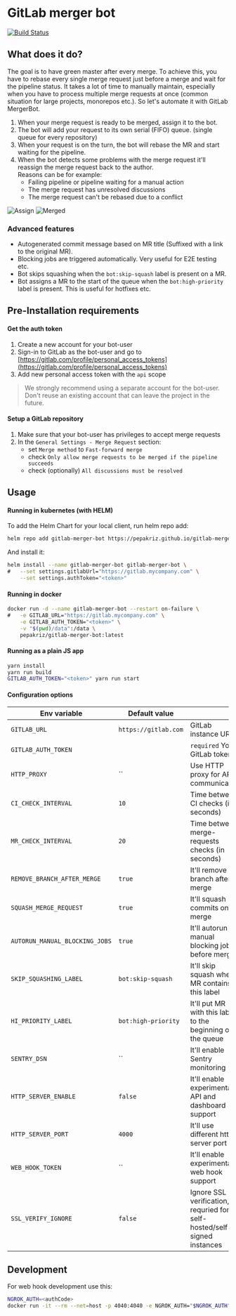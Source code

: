 # GitLab merger bot

[![Build Status](https://travis-ci.org/pepakriz/gitlab-merger-bot.svg)](https://travis-ci.org/pepakriz/gitlab-merger-bot)

## What does it do?

The goal is to have green master after every merge. To achieve this, you have to rebase every single merge request just before a merge and wait for the pipeline status. It takes a lot of time to manually maintain, especially when you have to process multiple merge requests at once (common situation for large projects, monorepos etc.). So let's automate it with GitLab MergerBot.

1) When your merge request is ready to be merged, assign it to the bot.
2) The bot will add your request to its own serial (FIFO) queue. (single queue for every repository)
3) When your request is on the turn, the bot will rebase the MR and start waiting for the pipeline.
4) When the bot detects some problems with the merge request it'll reassign the merge request back to the author.<br />
Reasons can be for example:
	- Failing pipeline or pipeline waiting for a manual action
	- The merge request has unresolved discussions
	- The merge request can't be rebased due to a conflict

![Assign](https://i.imgur.com/B3Xnpgi.png)
![Merged](https://i.imgur.com/N0WhuOU.png)

### Advanced features

- Autogenerated commit message based on MR title (Suffixed with a link to the original MR).
- Blocking jobs are triggered automatically. Very useful for E2E testing etc.
- Bot skips squashing when the `bot:skip-squash` label is present on a MR.
- Bot assigns a MR to the start of the queue when the `bot:high-priority` label is present. This is useful for hotfixes etc.

## Pre-Installation requirements

#### Get the auth token

1) Create a new account for your bot-user
2) Sign-in to GitLab as the bot-user and go to [https://gitlab.com/profile/personal_access_tokens](https://gitlab.com/profile/personal_access_tokens)
3) Add new personal access token with the `api` scope

> We strongly recommend using a separate account for the bot-user. Don't reuse an existing account that can leave the project in the future.

#### Setup a GitLab repository

1) Make sure that your bot-user has privileges to accept merge requests
2) In the `General Settings - Merge Request` section:
	* set `Merge method` to `Fast-forward merge`
	* check `Only allow merge requests to be merged if the pipeline succeeds`
	* check (optionally) `All discussions must be resolved`


## Usage

#### Running in kubernetes (with HELM)

To add the Helm Chart for your local client, run helm repo add:

```bash
helm repo add gitlab-merger-bot https://pepakriz.github.io/gitlab-merger-bot
```

And install it:

```bash
helm install --name gitlab-merger-bot gitlab-merger-bot \
#	--set settings.gitlabUrl="https://gitlab.mycompany.com" \
	--set settings.authToken="<token>"
```

#### Running in docker

```bash
docker run -d --name gitlab-merger-bot --restart on-failure \
#	-e GITLAB_URL="https://gitlab.mycompany.com" \
	-e GITLAB_AUTH_TOKEN="<token>" \
	-v "$(pwd)/data":/data \
	pepakriz/gitlab-merger-bot:latest
```

#### Running as a plain JS app

```bash
yarn install
yarn run build
GITLAB_AUTH_TOKEN="<token>" yarn run start
```

#### Configuration options

| Env variable                   | Default value        |                                                                         |
| ------------------------------ | -------------------- | ----------------------------------------------------------------------- |
| `GITLAB_URL`                   | `https://gitlab.com` | GitLab instance URL                                                     |
| `GITLAB_AUTH_TOKEN`            |                      | `required` Your GitLab token                                            |
| `HTTP_PROXY`                   | ``                   | Use HTTP proxy for API communication                                    |
| `CI_CHECK_INTERVAL`            | `10`                 | Time between CI checks (in seconds)                                     |
| `MR_CHECK_INTERVAL`            | `20`                 | Time between merge-requests checks (in seconds)                         |
| `REMOVE_BRANCH_AFTER_MERGE`    | `true`               | It'll remove branch after merge                                         |
| `SQUASH_MERGE_REQUEST`         | `true`               | It'll squash commits on merge                                           |
| `AUTORUN_MANUAL_BLOCKING_JOBS` | `true`               | It'll autorun manual blocking jobs before merge                         |
| `SKIP_SQUASHING_LABEL`         | `bot:skip-squash`    | It'll skip squash when MR contains this label                           |
| `HI_PRIORITY_LABEL`            | `bot:high-priority`  | It'll put MR with this label to the beginning of the queue              |
| `SENTRY_DSN`                   | ``                   | It'll enable Sentry monitoring                                          |
| `HTTP_SERVER_ENABLE`           | `false`              | It'll enable experimental API and dashboard support                     |
| `HTTP_SERVER_PORT`             | `4000`               | It'll use different http server port                                    |
| `WEB_HOOK_TOKEN`               | ``                   | It'll enable experimental web hook support                              |
| `SSL_VERIFY_IGNORE`            | `false`              | Ignore SSL verification, requried for self-hosted/self-signed instances |

## Development

For web hook development use this:

```bash
NGROK_AUTH=<authCode>
docker run -it --rm --net=host -p 4040:4040 -e NGROK_AUTH="$NGROK_AUTH" wernight/ngrok ngrok http 4000
```
